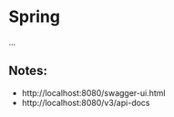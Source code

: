 # Spring
...

## Notes:
- http://localhost:8080/swagger-ui.html
- http://localhost:8080/v3/api-docs

